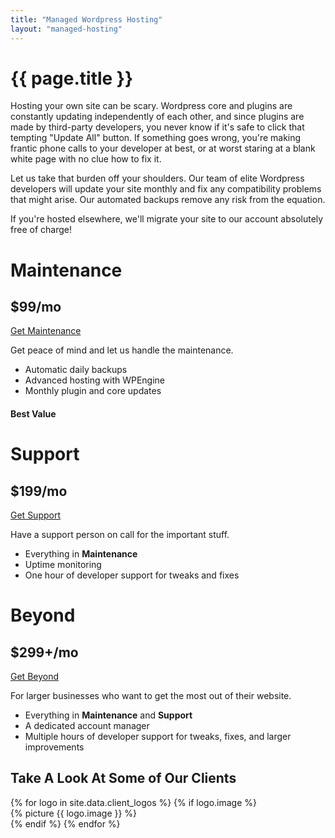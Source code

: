 ```yaml
---
title: "Managed Wordpress Hosting"
layout: "managed-hosting"
---
```


<div class="container">
	<div class="row justify-content-center">
		<div class="col-sm-10">
			<h1 class="post-title">{{ page.title }}</h1>
			<p>Hosting your own site can be scary. Wordpress core and plugins are constantly updating independently of each other, and since plugins are made by third-party developers, you never know if it's safe to click that tempting "Update All" button. If something goes wrong, you're making frantic phone calls to your developer at best, or at worst staring at a blank white page with no clue how to fix it.</p>
			<p>Let us take that burden off your shoulders. Our team of elite Wordpress developers will update your site monthly and fix any compatibility problems that might arise. Our automated backups remove any risk from the equation.</p>
			<p>If you're hosted elsewhere, we'll migrate your site to our account absolutely free of charge!</p>
			<div class="row mt-5 mb-5">
				<div class="col-lg-4 mb-lg-0 mb-5">
					<div class="product-tile">
						<h1 class="product-title">Maintenance</h1>
						<h2 class="product-cost">$99/mo</h2>
						<a href="/contact-us" class="product-link">Get Maintenance</a>
						<p>Get peace of mind and let us handle the maintenance.</p>
						<ul>
							<li>Automatic daily backups</li>
							<li>Advanced hosting with WPEngine</li>
							<li>Monthly plugin and core updates</li>
						</ul>
					</div>
				</div>
				<div class="col-lg-4 mb-lg-0 mb-4">
					<div class="product-tile product-tile-recommended">
						<h4 class="product-notice">Best Value</h4>
						<h1 class="product-title">Support</h1>
						<h2 class="product-cost">$199/mo</h2>
						<a href="/contact-us" class="product-link">Get Support</a>
						<p>Have a support person on call for the important stuff.</p>
						<ul>
							<li>Everything in <strong>Maintenance</strong></li>
							<li>Uptime monitoring</li>
							<li>One hour of developer support for tweaks and fixes</li>
						</ul>
					</div>
				</div>
				<div class="col-lg-4 mb-lg-0 mb-4">
					<div class="product-tile">
						<h1 class="product-title">Beyond</h1>
						<h2 class="product-cost">$299+/mo</h2>
						<a href="/contact-us" class="product-link">Get Beyond</a>
						<p>For larger businesses who want to get the most out of their website.</p>
						<ul>
							<li>Everything in <strong>Maintenance</strong> and <strong>Support</strong></li>
							<li>A dedicated account manager</li>
							<li>Multiple hours of developer support for tweaks, fixes, and larger improvements</li>
						</ul>
					</div>
				</div>
			</div>
		</div>
	</div>
</div>
<div class="logo-cloud">
	<div class="container">
		<div class="row justify-content-center">
			<div class="col-sm-10">
				<h2>Take A Look At Some of Our <i class="icofont-slightly-smile"></i> Clients</h2>
				<div class="logos">
					{% for logo in site.data.client_logos %}
						{% if logo.image %}
							<div class="logo">
									{% picture {{ logo.image }} %}
							</div>
						{% endif %}
					{% endfor %}
				</div>
			</div>
		</div>
	</div>
</div>		